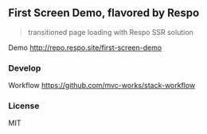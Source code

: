 
First Screen Demo, flavored by Respo
----

> transitioned page loading with Respo SSR solution

Demo http://repo.respo.site/first-screen-demo

### Develop

Workflow https://github.com/mvc-works/stack-workflow

### License

MIT
